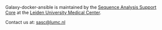 Galaxy-docker-ansible is maintained by the [Sequence Analysis Support Core](https://humgenprojects.lumc.nl/sasc/) at the [Leiden University Medical Center](https://www.lumc.nl/).

Contact us at: sasc@lumc.nl
